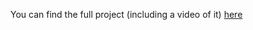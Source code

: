 

You can find the full project (including a video of it) [here](https://create.arduino.cc/projecthub/yehya137/bluetooth-controlled-lamp-weather-station-72674f)
